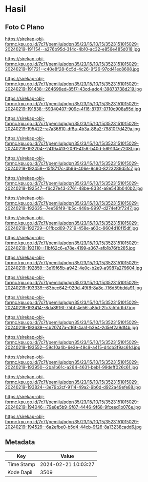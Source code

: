 # Hasil

## Foto C Plano

https://sirekap-obj-formc.kpu.go.id/7c7f/pemilu/pdpr/35/23/15/10/15/3523151015029-20240219-191154--a276b95d-314c-4b10-ac32-e856e485d018.jpg

https://sirekap-obj-formc.kpu.go.id/7c7f/pemilu/pdpr/35/23/15/10/15/3523151015029-20240219-191721--c40e8f28-6c5d-4c26-9f26-97cd41ec8608.jpg

https://sirekap-obj-formc.kpu.go.id/7c7f/pemilu/pdpr/35/23/15/10/15/3523151015029-20240219-191438--264699ed-85f7-43cd-adc4-39873738d219.jpg

https://sirekap-obj-formc.kpu.go.id/7c7f/pemilu/pdpr/35/23/15/10/15/3523151015029-20240219-191838--59340407-909c-4f16-8797-0710c908a55d.jpg

https://sirekap-obj-formc.kpu.go.id/7c7f/pemilu/pdpr/35/23/15/10/15/3523151015029-20240219-195422--a7a36810-df8a-4b3a-88a2-79810f7d429a.jpg

https://sirekap-obj-formc.kpu.go.id/7c7f/pemilu/pdpr/35/23/15/10/15/3523151015029-20240219-192204--2419a413-2091-4156-b40d-569134e7208f.jpg

https://sirekap-obj-formc.kpu.go.id/7c7f/pemilu/pdpr/35/23/15/10/15/3523151015029-20240219-192458--15f8717c-4b96-406e-9c90-8223289d5fc7.jpg

https://sirekap-obj-formc.kpu.go.id/7c7f/pemilu/pdpr/35/23/15/10/15/3523151015029-20240219-192547--f6c27e43-2761-48be-8334-a8e543b040b2.jpg

https://sirekap-obj-formc.kpu.go.id/7c7f/pemilu/pdpr/35/23/15/10/15/3523151015029-20240219-192635--7ee59f49-1b5c-448a-9997-d274ef0f7247.jpg

https://sirekap-obj-formc.kpu.go.id/7c7f/pemilu/pdpr/35/23/15/10/15/3523151015029-20240219-192729--01fbcd09-7219-458e-a63c-9604d10f15df.jpg

https://sirekap-obj-formc.kpu.go.id/7c7f/pemilu/pdpr/35/23/15/10/15/3523151015029-20240219-193110--11bf62c6-e78e-4199-a367-afb1b76fb285.jpg

https://sirekap-obj-formc.kpu.go.id/7c7f/pemilu/pdpr/35/23/15/10/15/3523151015029-20240219-192859--3e19f65b-a942-4e0c-b2e9-a9987a279604.jpg

https://sirekap-obj-formc.kpu.go.id/7c7f/pemilu/pdpr/35/23/15/10/15/3523151015029-20240219-193339--63bec642-929d-49f8-8a8c-7f6d59bdda91.jpg

https://sirekap-obj-formc.kpu.go.id/7c7f/pemilu/pdpr/35/23/15/10/15/3523151015029-20240219-193414--8da8916f-75bf-4e56-a85d-2fc7a5fddfd7.jpg

https://sirekap-obj-formc.kpu.go.id/7c7f/pemilu/pdpr/35/23/15/10/15/3523151015029-20240219-193639--cb20747a-c16f-4aa1-b3e4-2d5ef2a9df4b.jpg

https://sirekap-obj-formc.kpu.go.id/7c7f/pemilu/pdpr/35/23/15/10/15/3523151015029-20240219-193552--59c10a4b-6e3e-49c9-a415-d4cb3f9ac61d.jpg

https://sirekap-obj-formc.kpu.go.id/7c7f/pemilu/pdpr/35/23/15/10/15/3523151015029-20240219-193950--2ba1b61c-a264-4631-beb1-99deff026c61.jpg

https://sirekap-obj-formc.kpu.go.id/7c7f/pemilu/pdpr/35/23/15/10/15/3523151015029-20240219-193824--3e79b2cf-9114-49a2-9b6d-d922a49efe88.jpg

https://sirekap-obj-formc.kpu.go.id/7c7f/pemilu/pdpr/35/23/15/10/15/3523151015029-20240219-194046--79e8e5b9-9f87-4446-9f68-9fceed1b076e.jpg

https://sirekap-obj-formc.kpu.go.id/7c7f/pemilu/pdpr/35/23/15/10/15/3523151015029-20240219-194529--6a2efbe0-b5d4-44cb-9f26-8a13238cadd6.jpg


## Metadata

| Key        | Value               |
| ---------- | ------------------- |
| Time Stamp | 2024-02-21 10:03:27 |
| Kode Dapil | 3509                |



